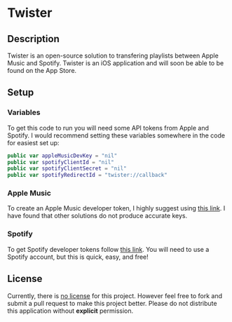 # Twister

## Description
Twister is an open-source solution to transfering playlists between Apple Music and Spotify. Twister is an iOS application and will soon be able to be found on the App Store.


## Setup

### Variables
To get this code to run you will need some API tokens from Apple and Spotify.
I would recommend setting these variables somewhere in the code for easiest set up:
``` swift
public var appleMusicDevKey = "nil"
public var spotifyClientId = "nil"
public var spotifyClientSecret = "nil"
public var spotifyRedirectId = "twister://callback"
```

### Apple Music
To create an Apple Music developer token, I highly suggest using [this link](https://gist.github.com/leemartin/0dac81a74a58f8587270dca9089ddb7f). I have found that other solutions do not produce accurate keys. 

### Spotify 
To get Spotify developer tokens follow [this link](https://developer.spotify.com/dashboard). You will need to use a Spotify account, but this is quick, easy, and free!


## License 
Currently, there is [no license](https://choosealicense.com/no-permission/) for this project. However feel free to fork and submit a pull request to make this project better. Please do not distribute this application without **explicit** permission. 

